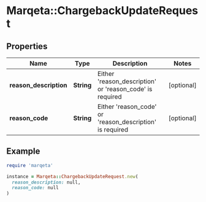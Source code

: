 # Marqeta::ChargebackUpdateRequest

## Properties

| Name | Type | Description | Notes |
| ---- | ---- | ----------- | ----- |
| **reason_description** | **String** | Either &#39;reason_description&#39; or &#39;reason_code&#39; is required | [optional] |
| **reason_code** | **String** | Either &#39;reason_code&#39; or &#39;reason_description&#39; is required | [optional] |

## Example

```ruby
require 'marqeta'

instance = Marqeta::ChargebackUpdateRequest.new(
  reason_description: null,
  reason_code: null
)
```

